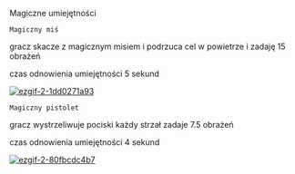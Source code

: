 Magiczne umiejętności

`Magiczny miś`

gracz skacze  z magicznym misiem i podrzuca cel w powietrze i zadaję 15 obrażeń

czas odnowienia umiejętności 5 sekund


<a href="https://imgbb.com/"><img src="https://i.ibb.co/wBtHBtL/ezgif-2-1dd0271a93.gif" alt="ezgif-2-1dd0271a93" border="0"></a>

`Magiczny pistolet`

gracz wystrzeliwuje pociski każdy strzał zadaje 7.5 obrażeń

czas odnowienia umiejętności 4 sekund


<a href="https://imgbb.com/"><img src="https://i.ibb.co/FzYX9wt/ezgif-2-80fbcdc4b7.gif" alt="ezgif-2-80fbcdc4b7" border="0"></a>




